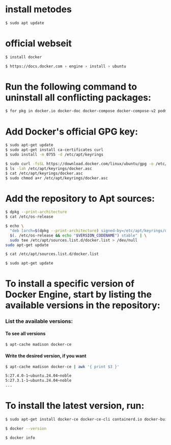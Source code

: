 # install metodes
  
```bash 
$ sudo apt update
```
# official webseit 
```bash
$ install docker
```
```bash
$ https://docs.docker.com › engine › install › ubuntu
```
# Run the following command to uninstall all conflicting packages:
```bash
$ for pkg in docker.io docker-doc docker-compose docker-compose-v2 podman-docker containerd runc; do sudo apt-get remove $pkg; done
```
# Add Docker's official GPG key:
```bash
$ sudo apt-get update
$ sudo apt-get install ca-certificates curl
$ sudo install -m 0755 -d /etc/apt/keyrings
```
```bash
$ sudo curl -fsSL https://download.docker.com/linux/ubuntu/gpg -o /etc/apt/keyrings/docker.asc
$ ls -lah /etc/apt/keyrings/docker.asc
$ cat /etc/apt/keyrings/docker.asc
$ sudo chmod a+r /etc/apt/keyrings/docker.asc
```
# Add the repository to Apt sources:
```bash
$ dpkg --print-architecture
$ cat /etc/os-release

$ echo \
  "deb [arch=$(dpkg --print-architecture) signed-by=/etc/apt/keyrings/docker.asc] https://download.docker.com/linux/ubuntu \
  $(. /etc/os-release && echo "$VERSION_CODENAME") stable" | \
  sudo tee /etc/apt/sources.list.d/docker.list > /dev/null
sudo apt-get update
```
```bash
$ cat /etc/apt/sources.list.d/docker.list
```
```bash
$ sudo apt-get update
```
# To install a specific version of Docker Engine, start by listing the available versions in the repository:
### List the available versions:
#### To see all versions
```bash
$ apt-cache madison docker-ce 
```
#### Write the desired version, if you want
```bash
$ apt-cache madison docker-ce | awk '{ print $3 }'

5:27.4.0-1~ubuntu.24.04~noble
5:27.3.1-1~ubuntu.24.04~noble
...
```
# To install the latest version, run:
```bash
$ sudo apt-get install docker-ce docker-ce-cli containerd.io docker-buildx-plugin docker-compose-plugin
```
```bash
$ docker --version
```
```bash
$ docker info
```

